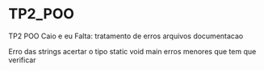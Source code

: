 # TP2_POO
TP2 POO Caio e eu
Falta:
tratamento de erros
arquivos
documentacao

Erro das strings
acertar o tipo static
void main
erros menores que tem que verificar

